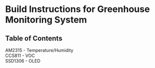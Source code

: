 # Build Instructions for Greenhouse Monitoring System

## Table of Contents

AM2315 - Temperature/Humidity
</br>CCS811 - VOC
</br>SSD1306 - OLED
